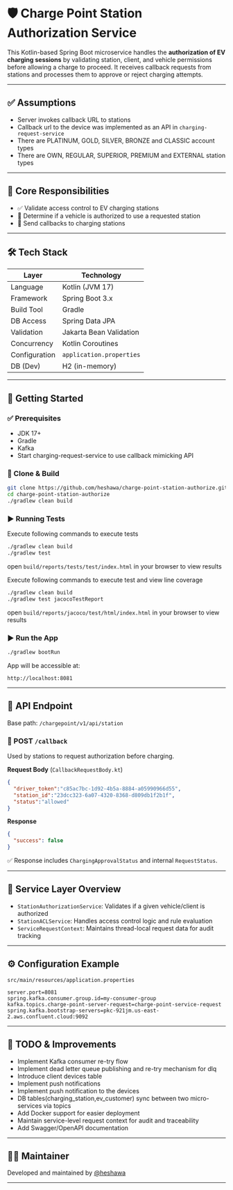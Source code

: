 
# 🛡️ Charge Point Station Authorization Service

This Kotlin-based Spring Boot microservice handles the **authorization of EV charging sessions** by validating station, client, and vehicle permissions before allowing a charge to proceed. It receives callback requests from stations and processes them to approve or reject charging attempts.

---
## ✅ Assumptions

- Server invokes callback URL to stations
- Callback url to the device was implemented as an API in `charging-request-service`
- There are PLATINUM, GOLD, SILVER, BRONZE and CLASSIC account types
- There are OWN, REGULAR, SUPERIOR, PREMIUM and EXTERNAL station types

---

## 📌 Core Responsibilities

- ✅ Validate access control to EV charging stations
- 🔐 Determine if a vehicle is authorized to use a requested station
- 🔄 Send callbacks to charging stations

---

## 🛠️ Tech Stack

| Layer         | Technology                    |
|--------------|-------------------------------|
| Language      | Kotlin (JVM 17)               |
| Framework     | Spring Boot 3.x               |
| Build Tool    | Gradle                        |
| DB Access     | Spring Data JPA               |
| Validation    | Jakarta Bean Validation       |
| Concurrency   | Kotlin Coroutines             |
| Configuration | `application.properties`      |
| DB (Dev)      | H2 (in-memory)                |

---

## 🚀 Getting Started

### ✅ Prerequisites

- JDK 17+
- Gradle
- Kafka
- Start charging-request-service to use callback mimicking API

### 🧪 Clone & Build

```bash
git clone https://github.com/heshawa/charge-point-station-authorize.git
cd charge-point-station-authorize
./gradlew clean build
```

### ▶️ Running Tests

Execute following commands to execute tests
```bash
./gradlew clean build
./gradlew test
```

open `build/reports/tests/test/index.html` in your browser to view results

Execute following commands to execute test and view line coverage

```bash
./gradlew clean build
./gradlew test jacocoTestReport
```

open `build/reports/jacoco/test/html/index.html` in your browser to view results


### ▶️ Run the App

```bash
./gradlew bootRun
```

App will be accessible at:
```
http://localhost:8081
```

---

## 🔗 API Endpoint

Base path: `/chargepoint/v1/api/station`

### 🔁 POST `/callback`

Used by stations to request authorization before charging.

**Request Body** (`CallbackRequestBody.kt`)
```json
{
  "driver_token":"c85ac7bc-1d92-4b5a-8884-a05990966d55",
  "station_id":"23dcc323-6a07-4320-8368-d809db1f2b1f",
  "status":"allowed"
}
```

**Response**
```json
{
  "success": false
}
```

✅ Response includes `ChargingApprovalStatus` and internal `RequestStatus`.

---

## 🧠 Service Layer Overview

- `StationAuthorizationService`: Validates if a given vehicle/client is authorized
- `StationACLService`: Handles access control logic and rule evaluation
- `ServiceRequestContext`: Maintains thread-local request data for audit tracking

---

## ⚙️ Configuration Example

`src/main/resources/application.properties`
```properties
server.port=8081
spring.kafka.consumer.group.id=my-consumer-group
kafka.topics.charge-point-server-request=charge-point-service-request
spring.kafka.bootstrap-servers=pkc-921jm.us-east-2.aws.confluent.cloud:9092
```

---

## 🔐 TODO & Improvements

- Implement Kafka consumer re-try flow
- Implement dead letter queue publishing and re-try mechanism for dlq
- Introduce client devices table
- Implement push notifications
- Implement push notification to the devices
- DB tables(charging_station,ev_customer) sync between two micro-services via topics
- Add Docker support for easier deployment
- Maintain service-level request context for audit and traceability
- Add Swagger/OpenAPI documentation

---

## 👨‍💻 Maintainer

Developed and maintained by [@heshawa](https://github.com/heshawa)

---